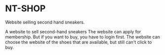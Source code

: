 # NT-SHOP
Website selling second hand sneakers.

A website to sell second-hand sneakers The website can apply for membership. But if you want to buy, you have to login first. The website can choose the website of the shoes that are available, but still can't click to buy.
